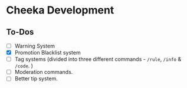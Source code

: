 # Cheeka Development

## To-Dos

- [ ] Warning System
- [x] Promotion Blacklist system
- [ ] Tag systems (divided into three different commands - `/rule`, `/info` & `/code`. )
- [ ] Moderation commands.
- [ ] Better tip system.
